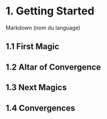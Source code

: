 # 1. Getting Started
Markdown (nom du language)

## 1.1 First Magic

## 1.2 Altar of Convergence

## 1.3 Next Magics

## 1.4 Convergences

